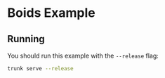 # Boids Example

## Running

You should run this example with the `--release` flag:

```bash
trunk serve --release
```
